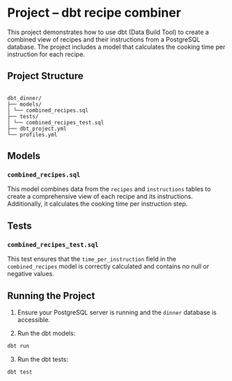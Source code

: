 # Project – dbt recipe combiner

This project demonstrates how to use dbt (Data Build Tool) to create a combined view of recipes and their instructions
from a PostgreSQL database. The project includes a model that calculates the cooking time per instruction for each
recipe.

## Project Structure

```

dbt_dinner/
├── models/
│ └── combined_recipes.sql
├── tests/
│ └── combined_recipes_test.sql
├── dbt_project.yml
└── profiles.yml

```

## Models

### `combined_recipes.sql`

This model combines data from the `recipes` and `instructions` tables to create a comprehensive view of each recipe and
its instructions. Additionally, it calculates the cooking time per instruction step.

## Tests

### `combined_recipes_test.sql`

This test ensures that the `time_per_instruction` field in the `combined_recipes` model is correctly calculated and
contains no null or negative values.

## Running the Project

1. Ensure your PostgreSQL server is running and the `dinner` database is accessible.

2. Run the dbt models:

 ```bash
 dbt run
 ```

3. Run the dbt tests:

 ```bash
 dbt test
 ```

